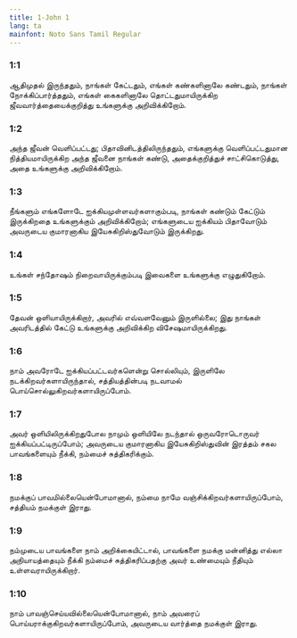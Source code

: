 ```yaml
---
title: 1-John 1
lang: ta
mainfont: Noto Sans Tamil Regular
---
```


###  1:1

ஆதிமுதல் இருந்ததும், நாங்கள் கேட்டதும், எங்கள் கண்களினாலே கண்டதும், நாங்கள் நோக்கிப்பார்த்ததும், எங்கள் கைகளினாலே தொட்டதுமாயிருக்கிற ஜீவவார்த்தையைக்குறித்து உங்களுக்கு அறிவிக்கிறோம்.

###  1:2

அந்த ஜீவன் வெளிப்பட்டது; பிதாவினிடத்திலிருந்ததும், எங்களுக்கு வெளிப்பட்டதுமான நித்தியமாயிருக்கிற அந்த ஜீவனை நாங்கள் கண்டு, அதைக்குறித்துச் சாட்சிகொடுத்து, அதை உங்களுக்கு அறிவிக்கிறோம்.

###  1:3

நீங்களும் எங்களோடே ஐக்கியமுள்ளவர்களாகும்படி, நாங்கள் கண்டும் கேட்டும் இருக்கிறதை உங்களுக்கும் அறிவிக்கிறோம்; எங்களுடைய ஐக்கியம் பிதாவோடும் அவருடைய குமாரனாகிய இயேசுகிறிஸ்துவோடும் இருக்கிறது.

###  1:4

உங்கள் சந்தோஷம் நிறைவாயிருக்கும்படி இவைகளை உங்களுக்கு எழுதுகிறோம்.

###  1:5

தேவன் ஒளியாயிருக்கிறார், அவரில் எவ்வளவேனும் இருளில்லை; இது நாங்கள் அவரிடத்தில் கேட்டு உங்களுக்கு அறிவிக்கிற விசேஷமாயிருக்கிறது.

###  1:6

நாம் அவரோடே ஐக்கியப்பட்டவர்களென்று சொல்லியும், இருளிலே நடக்கிறவர்களாயிருந்தால், சத்தியத்தின்படி நடவாமல் பொய்சொல்லுகிறவர்களாயிருப்போம்.

###  1:7

அவர் ஒளியிலிருக்கிறதுபோல நாமும் ஒளியிலே நடந்தால் ஒருவரோடொருவர் ஐக்கியப்பட்டிருப்போம்; அவருடைய குமாரனாகிய இயேசுகிறிஸ்துவின் இரத்தம் சகல பாவங்களையும் நீக்கி, நம்மைச் சுத்திகரிக்கும்.

###  1:8

நமக்குப் பாவமில்லையென்போமானால், நம்மை நாமே வஞ்சிக்கிறவர்களாயிருப்போம், சத்தியம் நமக்குள் இராது.

###  1:9

நம்முடைய பாவங்களை நாம் அறிக்கையிட்டால், பாவங்களை நமக்கு மன்னித்து எல்லா அநியாயத்தையும் நீக்கி நம்மைச் சுத்திகரிப்பதற்கு அவர் உண்மையும் நீதியும் உள்ளவராயிருக்கிறார்.

###  1:10

நாம் பாவஞ்செய்யவில்லையென்போமானால், நாம் அவரைப் பொய்யராக்குகிறவர்களாயிருப்போம், அவருடைய வார்த்தை நமக்குள் இராது.

